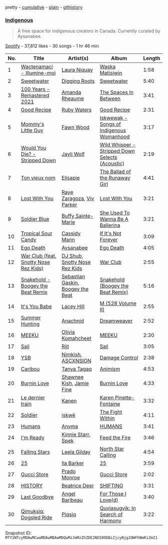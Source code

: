 pretty - [cumulative](/playlists/cumulative/37i9dQZF1DWYrH4yMJbkL8.md) - [plain](/playlists/plain/37i9dQZF1DWYrH4yMJbkL8) - [githistory](https://github.githistory.xyz/mackorone/spotify-playlist-archive/blob/main/playlists/plain/37i9dQZF1DWYrH4yMJbkL8)

### [Indigenous](https://open.spotify.com/playlist/37i9dQZF1DWYrH4yMJbkL8)

> A free space for Indigenous creators in Canada\. Currently curated by Aysanabee.

[Spotify](https://open.spotify.com/user/spotify) - 37,812 likes - 30 songs - 1 hr 46 min

| No. | Title | Artist(s) | Album | Length |
|---|---|---|---|---|
| 1 | [Wactenamaci \- Illumine\-moi](https://open.spotify.com/track/3gyVI0iEcLv4DPMHq1VXfX) | [Laura Niquay](https://open.spotify.com/artist/0pl54zLEvzbyIPj7ork06z) | [Waska Matisiwin](https://open.spotify.com/album/0Tm5Exm8H4m2L1HoojSWBG) | 1:58 |
| 2 | [Sweetwater](https://open.spotify.com/track/1XLZKmNR5HOB78jvDx0iU1) | [Digging Roots](https://open.spotify.com/artist/6jXRPYI1uhTRJKuetXMRpj) | [Sweetwater](https://open.spotify.com/album/4Dj6dQExClkwocUsSrAYMg) | 5:40 |
| 3 | [100 Years \- Remastered 2021](https://open.spotify.com/track/0dOPhH828C4TwABjiFGHEx) | [Amanda Rheaume](https://open.spotify.com/artist/3AolL1C2j6PAqp3BuWzsRZ) | [The Spaces In Between](https://open.spotify.com/album/7m0pjaaLCwCqT7dnF6uTfi) | 3:41 |
| 4 | [Good Recipe](https://open.spotify.com/track/5EwTVKsO2vCw81taf6awPq) | [Ruby Waters](https://open.spotify.com/artist/5ybU1P0ufoGH5CMclUKebd) | [Good Recipe](https://open.spotify.com/album/7ywplgIyG56OtTafvKWr6b) | 2:31 |
| 5 | [Mommy's Little Guy](https://open.spotify.com/track/2AC1GkkUrcpGZeSPhcDA3S) | [Fawn Wood](https://open.spotify.com/artist/7HrK2HP1tJfnMW2HFDw4kb) | [Iskwewak \- Songs of Indigenous Womanhood](https://open.spotify.com/album/4kxpjT2AC25hLcLisNWRHj) | 3:17 |
| 6 | [Would You Die? \- Stripped Down](https://open.spotify.com/track/6Tw3l5g2HVrwSLXqQSoZat) | [Jayli Wolf](https://open.spotify.com/artist/09AACzWu09h30NeqLRn4Tx) | [Wild Whisper \- Stripped Down Selects \(Acoustic\)](https://open.spotify.com/album/3g9FhdZ49aAkqGpRMTjF9v) | 2:19 |
| 7 | [Ton vieux nom](https://open.spotify.com/track/0N48WjkYqRjnjGpTGAA0Ok) | [Elisapie](https://open.spotify.com/artist/37Hkw3PjSoS9k06WwMibM3) | [The Ballad of the Runaway Girl](https://open.spotify.com/album/4thL3jIVt8oFNZgvnHslkU) | 4:41 |
| 8 | [Lost With You](https://open.spotify.com/track/6TqpVC4vqsZsFT0AH5doGJ) | [Raye Zaragoza](https://open.spotify.com/artist/14w8BJMukAOb1KQuY3d5Jc), [Viv Parker](https://open.spotify.com/artist/1e9EAdBnrbddrBATSzZfmW) | [Lost With You](https://open.spotify.com/album/7s83UPvo27RHReBXUW8oGH) | 3:21 |
| 9 | [Soldier Blue](https://open.spotify.com/track/3vx7dqQCjTLPOgySOarWpe) | [Buffy Sainte\-Marie](https://open.spotify.com/artist/5exO2eW84QucBhrRhcK76x) | [She Used To Wanna Be A Ballerina](https://open.spotify.com/album/0Gxy0Z3Zo4OissivfQGzzz) | 3:21 |
| 10 | [Tropical Sour Candy](https://open.spotify.com/track/0zwKGD9KXvdIfZXlCb0WzI) | [Cassidy Mann](https://open.spotify.com/artist/6RJL8I7zuC8mVHP5u9juRu) | [If It's Not Forever](https://open.spotify.com/album/5OhIJcMEADcrAKH5kkAvzT) | 3:09 |
| 11 | [Ego Death](https://open.spotify.com/track/4gERexyGdA7S0QcTqYajZt) | [Aysanabee](https://open.spotify.com/artist/1jbEBKJhX4rRmHD6xW6ve5) | [Ego Death](https://open.spotify.com/album/3orHRyo2D6kMEhUIAfMQAF) | 4:05 |
| 12 | [War Club \(feat\. Snotty Nose Rez Kids\)](https://open.spotify.com/track/6TL5wswOlpK0Xgzgxpp1PN) | [DJ Shub](https://open.spotify.com/artist/3fMA5LH56qpFdPxW1kQe4A), [Snotty Nose Rez Kids](https://open.spotify.com/artist/16T3el1CEjX49qFA7UT2n5) | [War Club](https://open.spotify.com/album/4mVICgR5RgRAOZ63QgN2Pl) | 2:55 |
| 13 | [Snakehold \- Boogey the Beat Remix](https://open.spotify.com/track/2sl8aplQ2yJR3aRrCUx4S5) | [Sebastian Gaskin](https://open.spotify.com/artist/1wDv2K6zsBFPYoFregJ4Za), [Boogey the Beat](https://open.spotify.com/artist/0Kc8I2nrf9po7TU4VH3lnK) | [Snakehold \(Boogey the Beat Remix\)](https://open.spotify.com/album/5o7I3FZg1BxbXwmY2BF1q4) | 5:16 |
| 14 | [It's You Babe](https://open.spotify.com/track/5u13NgTVTHVezINP6VNdML) | [Lacey Hill](https://open.spotify.com/artist/2wpygCAEcNNSRxpLdrLQap) | [M \(528 Volume II\)](https://open.spotify.com/album/0mMQHrtJYgOwdXxKpJOZWx) | 2:55 |
| 15 | [Summer Hunting](https://open.spotify.com/track/0LuoQSfQix19Ej8xf4vNLQ) | [Anachnid](https://open.spotify.com/artist/3InHKoRqLAoPvPfH5T6WEO) | [Dreamweaver](https://open.spotify.com/album/39gvn7LqSbcAVjl3nbvVWZ) | 2:52 |
| 16 | [MEEKU](https://open.spotify.com/track/2hAybMBoJz5oXw4fKa2CGX) | [Olivia Komahcheet](https://open.spotify.com/artist/3A9Soubh2RQ0YpAKEPAxQF) | [MEEKU](https://open.spotify.com/album/5XX5tIaU7b6wsdaM1s3Pl6) | 2:30 |
| 17 | [Sail](https://open.spotify.com/track/1VItsp2XMurqhXTKDn6mZD) | [Riit](https://open.spotify.com/artist/51rJGI9Wto6CZqOqLStQxO) | [Sail](https://open.spotify.com/album/4pIXKFihQ8aFHZuSCmZ4mj) | 3:05 |
| 18 | [YSB](https://open.spotify.com/track/02sIaWNAlLivWuwuJms5z9) | [Nimkish](https://open.spotify.com/artist/2wanSS60dzfQZZlkp8yswA), [ASCXNSION](https://open.spotify.com/artist/4lyarTwgakMp5lp3qbBo5x) | [Damage Control](https://open.spotify.com/album/14GnYk2R70GPph03EC1Kof) | 2:38 |
| 19 | [Caribou](https://open.spotify.com/track/4PpwCpBbYKT09HbMQNsxJt) | [Tanya Tagaq](https://open.spotify.com/artist/2WIb75pwIt78VCAhAtPObY) | [Animism](https://open.spotify.com/album/68Lm6RKQW5GKrzFMhaIhG4) | 4:53 |
| 20 | [Burnin Love](https://open.spotify.com/track/30uuYocMBzdEtcJTqFxC6U) | [Shawnee Kish](https://open.spotify.com/artist/67KtTWjRTAU9ZkjRFnaffZ), [Jamie Fine](https://open.spotify.com/artist/4uwJ3NRArTb8VlKbuAFyFG) | [Burnin Love](https://open.spotify.com/album/0EAuMc1b78RmjJW98JmKfk) | 4:33 |
| 21 | [Le dernier train](https://open.spotify.com/track/320efFXSFhVt2Oph9Ll6yY) | [Kanen](https://open.spotify.com/artist/152AxqKxLsjKigyrD9AYsC) | [Karen Pinette\-Fontaine](https://open.spotify.com/album/13PIwmxrdA5g1XuuHzh4iQ) | 3:32 |
| 22 | [Soldier](https://open.spotify.com/track/44MCNvFoH1nBlJrP7p0fVU) | [iskwē](https://open.spotify.com/artist/31flUlPgtGjDz3WL9hn420) | [The Fight Within](https://open.spotify.com/album/5ql5ET7tlDfCUGR4IkLbWQ) | 4:11 |
| 23 | [Humans](https://open.spotify.com/track/7IY64pLDXEr4V3VtpERE7Y) | [Anyma](https://open.spotify.com/artist/5EERuYYpAfLBVymbcG59hv) | [HUMANS](https://open.spotify.com/album/4AkcKYWIPStYBb5KmKcu8N) | 3:41 |
| 24 | [I'm Ready](https://open.spotify.com/track/1OgjcbZVt3DEe21xMHHunD) | [Kinnie Starr](https://open.spotify.com/artist/209owUSIqCjOCdahzFWdl8), [Spek](https://open.spotify.com/artist/08GOo5iQklmf62JyrfKcsi) | [Feed the Fire](https://open.spotify.com/album/3trrC8035F4ueYpGAh7eYn) | 3:46 |
| 25 | [Falling Stars](https://open.spotify.com/track/1HAt3Mt1yKBcaPUYvdADTA) | [Leela Gilday](https://open.spotify.com/artist/0nSstpr48Xb3fVs5AZHOLN) | [North Star Calling](https://open.spotify.com/album/2PdiDRBnfTLh6c5SZ4Zt62) | 4:54 |
| 26 | [25](https://open.spotify.com/track/74W8hlQqCm4PRjMSBvVlTE) | [Ila Barker](https://open.spotify.com/artist/6V5NP1pPpYLvS3hhyyUOAF) | [25](https://open.spotify.com/album/5zxpSc7KMQ0oUmwMt7gYUn) | 3:59 |
| 27 | [Gucci Store](https://open.spotify.com/track/1tQ6N1dQiXepKnjetWVsAc) | [Prado Monroe](https://open.spotify.com/artist/1Tw87xR7p102yY4fqusZzq) | [Gucci Store](https://open.spotify.com/album/3xxp6GqKMcwBT41XQmad9w) | 2:02 |
| 28 | [HISTORY](https://open.spotify.com/track/1LB3YY2dl2Txr0GBcDJz2D) | [Beatrice Deer](https://open.spotify.com/artist/3YEhsztAtjqpC0JikHMmYe) | [SHIFTING](https://open.spotify.com/album/10v5r1u4kwiIpdbakONaps) | 3:31 |
| 29 | [Last Goodbye](https://open.spotify.com/track/09P4P7813Fhu8ESkBWAsXs) | [Angel Baribeau](https://open.spotify.com/artist/0FPslk0bbQhxrwwzf9hOq4) | [For Those I Love\(d\)](https://open.spotify.com/album/5mDbhZk5UIRVZiSALezzB7) | 3:40 |
| 30 | [Qimuksiq: Dogsled Ride](https://open.spotify.com/track/2TYVZ7LmhfnQWrBqv8yy5D) | [Piqsiq](https://open.spotify.com/artist/22sYXaxfo8wisgHn4pvCTZ) | [Quviasugvik: In Search of Harmony](https://open.spotify.com/album/0ONaWZIZAxVPP8syZlIDgN) | 3:22 |

Snapshot ID: `MTY2NTcyMDAwMCwwMDAwMDAwMDQwMzJmMzZhZDE2NDI0ODBiZjcyNjg2OWFhNmRiZmI1`
